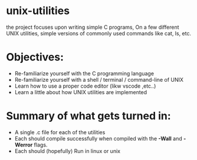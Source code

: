 # unix-utilities
the project focuses upon writing simple C programs, On a few different UNIX utilities, simple versions of commonly used commands like cat, ls, etc.
# Objectives:
* Re-familiarize yourself with the C programming language
* Re-familiarize yourself with a shell / terminal / command-line of UNIX
* Learn how to use a proper code editor (likw vscode ,etc..)
* Learn a little about how UNIX utilities are implemented
# Summary of what gets turned in:
* A single .c file for each of the utilities
* Each should compile successfully when compiled with the **-Wall** and
**-Werror** flags.
* Each should (hopefully) Run in linux or unix 
